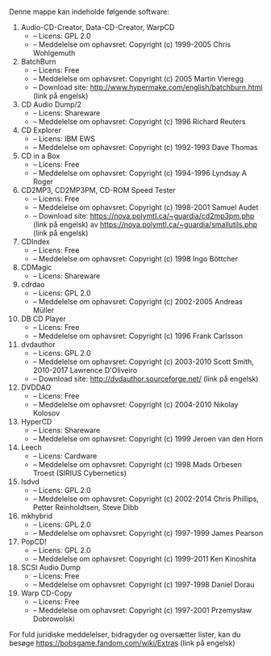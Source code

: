 ﻿Denne mappe kan indeholde følgende software:

1. Audio-CD-Creator, Data-CD-Creator, WarpCD
   - – Licens: GPL 2.0
   - – Meddelelse om ophavsret: Copyright (c) 1999-2005 Chris Wohlgemuth
2. BatchBurn
   - – Licens: Free
   - – Meddelelse om ophavsret: Copyright (c) 2005 Martin Vieregg
   - – Download site: http://www.hypermake.com/english/batchburn.html (link på engelsk)
3. CD Audio Dump/2
   - – Licens: Shareware
   - – Meddelelse om ophavsret: Copyright (c) 1996 Richard Reuters
4. CD Explorer
   - – Licens: IBM EWS
   - – Meddelelse om ophavsret: Copyright (c) 1992-1993 Dave Thomas
5. CD in a Box
   - – Licens: Free
   - – Meddelelse om ophavsret: Copyright (c) 1994-1996 Lyndsay A Roger
6. CD2MP3, CD2MP3PM, CD-ROM Speed Tester
   - – Licens: Free
   - – Meddelelse om ophavsret: Copyright (c) 1998-2001 Samuel Audet
   - – Download site: https://nova.polymtl.ca/~guardia/cd2mp3pm.php (link på engelsk) av https://nova.polymtl.ca/~guardia/smallutils.php (link på engelsk)
7. CDIndex
   - – Licens: Free
   - – Meddelelse om ophavsret: Copyright (c) 1998 Ingo Böttcher
8. CDMagic
   - – Licens: Shareware
9. cdrdao
   - – Licens: GPL 2.0
   - – Meddelelse om ophavsret: Copyright (c) 2002-2005 Andreas Müller
10. DB CD Player
    - – Licens: Free
    - – Meddelelse om ophavsret: Copyright (c) 1996 Frank Carlsson
11. dvdauthor
    - – Licens: GPL 2.0
    - – Meddelelse om ophavsret: Copyright (c) 2003-2010 Scott Smith, 2010-2017 Lawrence D'Oliveiro
    - – Download site: http://dvdauthor.sourceforge.net/ (link på engelsk)
12. DVDDAO
    - – Licens: Free
    - – Meddelelse om ophavsret: Copyright (c) 2004-2010 Nikolay Kolosov
13. HyperCD
    - – Licens: Shareware
    - – Meddelelse om ophavsret: Copyright (c) 1999 Jeroen van den Horn
14. Leech
    - – Licens: Cardware
    - – Meddelelse om ophavsret: Copyright (c) 1998 Mads Orbesen Troest (SIRIUS Cybernetics)
15. lsdvd
    - – Licens: GPL 2.0
    - – Meddelelse om ophavsret: Copyright (c) 2002-2014 Chris Phillips, Petter Reinholdtsen, Steve Dibb
16. mkhybrid 
    - – Licens: GPL 2.0
    - – Meddelelse om ophavsret: Copyright (c) 1997-1999 James Pearson
17. PopCD!
    - – Licens: GPL 2.0
    - – Meddelelse om ophavsret: Copyright (c) 1999-2011 Ken Kinoshita
18. SCSI Audio Dump
    - – Licens: Free
    - – Meddelelse om ophavsret: Copyright (c) 1997-1998 Daniel Dorau
19. Warp CD-Copy
    - – Licens: Free
    - – Meddelelse om ophavsret: Copyright (c) 1997-2001 Przemysław Dobrowolski

For fuld juridiske meddelelser, bidragyder og oversætter lister, kan du besøge https://bobsgame.fandom.com/wiki/Extras (link på engelsk)
